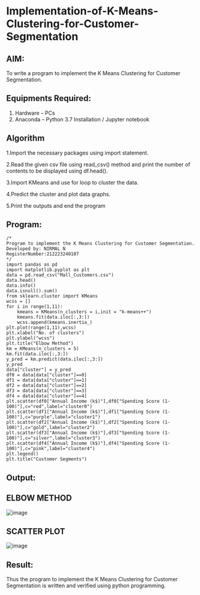# Implementation-of-K-Means-Clustering-for-Customer-Segmentation

## AIM:
To write a program to implement the K Means Clustering for Customer Segmentation.

## Equipments Required:
1. Hardware – PCs
2. Anaconda – Python 3.7 Installation / Jupyter notebook

## Algorithm
1.Import the necessary packages using import statement.

2.Read the given csv file using read_csv() method and print the number of contents to be displayed using df.head().

3.Import KMeans and use for loop to cluster the data.

4.Predict the cluster and plot data graphs.

5.Print the outputs and end the program

## Program:
```
/*
Program to implement the K Means Clustering for Customer Segmentation.
Developed by: NIRMAL N
RegisterNumber:212223240107 
*/
import pandas as pd
import matplotlib.pyplot as plt
data = pd.read_csv("Mall_Customers.csv")
data.head()
data.info()
data.isnull().sum()
from sklearn.cluster import KMeans
wcss = []
for i in range(1,11):
    kmeans = KMeans(n_clusters = i,init = "k-means++")
    kmeans.fit(data.iloc[:,3:])
    wcss.append(kmeans.inertia_)
plt.plot(range(1,11),wcss)
plt.xlabel("No. of clusters")
plt.ylabel("wcss")
plt.title("Elbow Method")
km = KMeans(n_clusters = 5)
km.fit(data.iloc[:,3:])
y_pred = km.predict(data.iloc[:,3:])
y_pred
data["cluster"] = y_pred
df0 = data[data["cluster"]==0]
df1 = data[data["cluster"]==1]
df2 = data[data["cluster"]==2]
df3 = data[data["cluster"]==3]
df4 = data[data["cluster"]==4]
plt.scatter(df0["Annual Income (k$)"],df0["Spending Score (1-100)"],c="red",label="cluster0")
plt.scatter(df1["Annual Income (k$)"],df1["Spending Score (1-100)"],c="purple",label="cluster1")
plt.scatter(df2["Annual Income (k$)"],df2["Spending Score (1-100)"],c="gold",label="cluster2")
plt.scatter(df3["Annual Income (k$)"],df3["Spending Score (1-100)"],c="silver",label="cluster3")
plt.scatter(df4["Annual Income (k$)"],df4["Spending Score (1-100)"],c="pink",label="cluster4")
plt.legend()
plt.title("Customer Segments")
```

## Output:
## ELBOW METHOD 
![image](https://github.com/user-attachments/assets/da6d8043-4caf-4c13-9bb4-697c801e7699)

## SCATTER PLOT
![image](https://github.com/user-attachments/assets/11daa474-b5e0-4ba1-9bd1-50d70c6d4ca0)


## Result:
Thus the program to implement the K Means Clustering for Customer Segmentation is written and verified using python programming.
